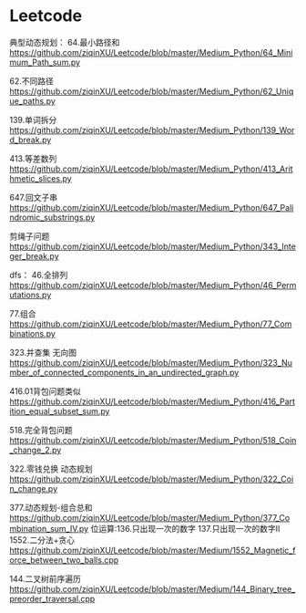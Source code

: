 # Leetcode

典型动态规划：
64.最小路径和
https://github.com/ziqinXU/Leetcode/blob/master/Medium_Python/64_Minimum_Path_sum.py

62.不同路径
https://github.com/ziqinXU/Leetcode/blob/master/Medium_Python/62_Unique_paths.py

139.单词拆分
https://github.com/ziqinXU/Leetcode/blob/master/Medium_Python/139_Word_break.py

413.等差数列
https://github.com/ziqinXU/Leetcode/blob/master/Medium_Python/413_Arithmetic_slices.py

647.回文子串
https://github.com/ziqinXU/Leetcode/blob/master/Medium_Python/647_Palindromic_substrings.py

剪绳子问题 
https://github.com/ziqinXU/Leetcode/blob/master/Medium_Python/343_Integer_break.py

dfs：
46.全排列
https://github.com/ziqinXU/Leetcode/blob/master/Medium_Python/46_Permutations.py

77.组合
https://github.com/ziqinXU/Leetcode/blob/master/Medium_Python/77_Combinations.py

323.并查集 无向图
https://github.com/ziqinXU/Leetcode/blob/master/Medium_Python/323_Number_of_connected_components_in_an_undirected_graph.py

416.01背包问题类似
https://github.com/ziqinXU/Leetcode/blob/master/Medium_Python/416_Partition_equal_subset_sum.py

518.完全背包问题
https://github.com/ziqinXU/Leetcode/blob/master/Medium_Python/518_Coin_change_2.py

322.零钱兑换 动态规划
https://github.com/ziqinXU/Leetcode/blob/master/Medium_Python/322_Coin_change.py

377.动态规划-组合总和
https://github.com/ziqinXU/Leetcode/blob/master/Medium_Python/377_Combination_sum_IV.py
位运算:136.只出现一次的数字
      137.只出现一次的数字II
1552.二分法+贪心
https://github.com/ziqinXU/Leetcode/blob/master/Medium/1552_Magnetic_force_between_two_balls.cpp

144.二叉树前序遍历
https://github.com/ziqinXU/Leetcode/blob/master/Medium/144_Binary_tree_preorder_traversal.cpp
